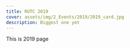```yaml
---
title: RUTC 2019
cover: assets/img/2_Events/2019/2019_card.jpg
description: Biggest one yet
---
```


This is 2019 page